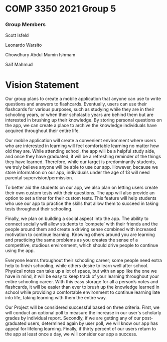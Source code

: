 # COMP 3350 2021 Group 5

### Group Members
<p>Scott Isfeld</p>
<p>Leonardo Warsito</p>
<p>Chowdhury Abdul Mumin Ishmam</p>
<p>Saif Mahmud</p>

# Vision Statement
<p>Our group plans to create a mobile application that anyone can use to write questions and answers to flashcards. Eventually, users can use their flashcards for various purposes, such as studying while they are in their schooling years, or when their scholastic years are behind them but are interested in brushing up their knowledge. By storing personal questions on the app, we can create a place to archive the knowledge individuals have acquired throughout their entire life.</p>

<p>Our mobile application will create a convenient environment where users who are interested in learning will feel comfortable learning no matter how old they are. While attending school, the app will be a helpful study aide, and once they have graduated, it will be a refreshing reminder of the things they have learned. Therefore, while our target is predominantly students, we truly believe anyone will be able to use our app. However, because we store information on our app, individuals under the age of 13 will need parental supervision/permission.</p>

<p>To better aid the students on our app, we also plan on letting users create their own custom tests with their questions. The app will also provide an option to set a timer for their custom tests. This feature will help students who use our app to practice the skills that allow them to succeed in taking tests throughout their schooling.</p>

<p>Finally, we plan on building a social aspect into the app. The ability to connect socially will allow students to ‘compete’ with their friends and the people around them and create a driving sense combined with increased motivation to continue learning. Knowing others around you are learning and practicing the same problems as you creates the sense of a competitive, studious environment, which should drive people to continue using the app.</p>

<p>Everyone learns throughout their schooling career; some people need extra help to finish schooling, while others desire to learn well after school. Physical notes can take up a lot of space, but with an app like the one we have in mind, it will be easy to keep track of your learning throughout your entire schooling career. With this easy storage for all a person’s notes and flashcards, it will be easier than ever to brush up the knowledge learned in school while providing a comfortable environment to continue learning late into life, taking learning with them the entire way.</p>

<p>Our Project will be considered successful based on three criteria. First, we will conduct an optional poll to measure the increase in our user's scholarly grades by individual report. Secondly, if we are getting any of our post-graduated users, determined again by user poll, we will know our app has appeal for lifelong learning. Finally, if thirty percent of our users return to the app at least once a day, we will consider our app a success.</p>